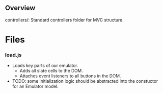 Overview
-----------------------------------------------------
controllers/: Standard controllers folder for MVC structure.


Files
=====================================================
### load.js
  * Loads key parts of our emulator.
    * Adds all slate cells to the DOM.
    * Attaches event listeners to all buttons in the DOM.
  * TODO: some initialization logic should be abstracted into the constuctor for an Emulator model.
